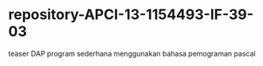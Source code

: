 # repository-APCI-13-1154493-IF-39-03
teaser DAP
program sederhana menggunakan bahasa pemograman pascal 
